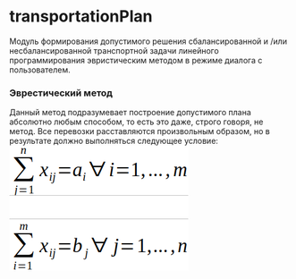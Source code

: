 # transportationPlan
Модуль формирования допустимого решения сбалансированной и /или несбалансированной транспортной задачи линейного программирования эвристическим методом в режиме диалога с пользователем.

### Эврестический метод
Данный метод подразумевает построение допустимого плана абсолютно любым способом, то есть это даже, строго говоря, не метод. Все перевозки расставляются произвольным образом, но в результате должно выполняться следующее условие:
![Formula](https://github.com/demchenkoalexe/transportationPlan/raw/master/image/formula.png)